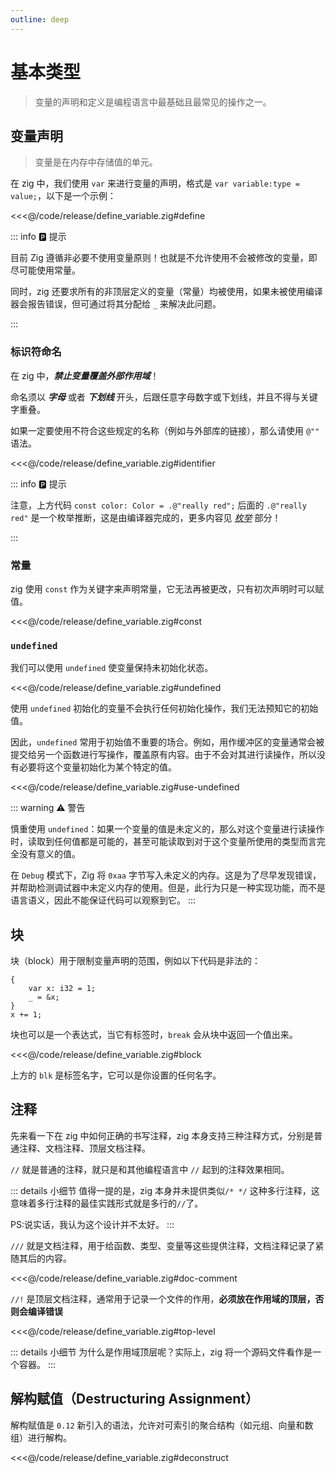 ```yaml
---
outline: deep
---
```


# 基本类型

> 变量的声明和定义是编程语言中最基础且最常见的操作之一。

## 变量声明

> 变量是在内存中存储值的单元。

在 zig 中，我们使用 `var` 来进行变量的声明，格式是 `var variable:type = value;`，以下是一个示例：

<<<@/code/release/define_variable.zig#define

::: info 🅿️ 提示

目前 Zig 遵循非必要不使用变量原则！也就是不允许使用不会被修改的变量，即尽可能使用常量。

同时，zig 还要求所有的非顶层定义的变量（常量）均被使用，如果未被使用编译器会报告错误，但可通过将其分配给 `_` 来解决此问题。

:::

### 标识符命名

在 zig 中，**_禁止变量覆盖外部作用域_**！

命名须以 **_字母_** 或者 **_下划线_** 开头，后跟任意字母数字或下划线，并且不得与关键字重叠。

如果一定要使用不符合这些规定的名称（例如与外部库的链接），那么请使用 `@""` 语法。

<<<@/code/release/define_variable.zig#identifier

::: info 🅿️ 提示

注意，上方代码 `const color: Color = .@"really red";` 后面的 `.@"really red"` 是一个枚举推断，这是由编译器完成的，更多内容见 [_枚举_](/basic/advanced_type/enum) 部分！

:::

### 常量

zig 使用 `const` 作为关键字来声明常量，它无法再被更改，只有初次声明时可以赋值。

<<<@/code/release/define_variable.zig#const

### `undefined`

我们可以使用 `undefined` 使变量保持未初始化状态。

<<<@/code/release/define_variable.zig#undefined

使用 `undefined` 初始化的变量不会执行任何初始化操作，我们无法预知它的初始值。

因此，`undefined` 常用于初始值不重要的场合。例如，用作缓冲区的变量通常会被提交给另一个函数进行写操作，覆盖原有内容。由于不会对其进行读操作，所以没有必要将这个变量初始化为某个特定的值。

<<<@/code/release/define_variable.zig#use-undefined

::: warning ⚠️ 警告

慎重使用 `undefined`：如果一个变量的值是未定义的，那么对这个变量进行读操作时，读取到任何值都是可能的，甚至可能读取到对于这个变量所使用的类型而言完全没有意义的值。

在 `Debug` 模式下，Zig 将 `0xaa` 字节写入未定义的内存。这是为了尽早发现错误，并帮助检测调试器中未定义内存的使用。但是，此行为只是一种实现功能，而不是语言语义，因此不能保证代码可以观察到它。
:::

## 块

块（block）用于限制变量声明的范围，例如以下代码是非法的：

```zig
{
    var x: i32 = 1;
    _ = &x;
}
x += 1;
```

块也可以是一个表达式，当它有标签时，`break` 会从块中返回一个值出来。

<<<@/code/release/define_variable.zig#block

上方的 `blk` 是标签名字，它可以是你设置的任何名字。

## 注释

先来看一下在 zig 中如何正确的书写注释，zig 本身支持三种注释方式，分别是普通注释、文档注释、顶层文档注释。

`//` 就是普通的注释，就只是和其他编程语言中 `//` 起到的注释效果相同。

::: details 小细节
值得一提的是，zig 本身并未提供类似`/* */` 这种多行注释，这意味着多行注释的最佳实践形式就是多行的`//`了。

PS:说实话，我认为这个设计并不太好。
:::

`///` 就是文档注释，用于给函数、类型、变量等这些提供注释，文档注释记录了紧随其后的内容。

<<<@/code/release/define_variable.zig#doc-comment

`//!` 是顶层文档注释，通常用于记录一个文件的作用，**必须放在作用域的顶层，否则会编译错误**

<<<@/code/release/define_variable.zig#top-level

::: details 小细节
为什么是作用域顶层呢？实际上，zig 将一个源码文件看作是一个容器。
:::

## 解构赋值（Destructuring Assignment）

解构赋值是 `0.12` 新引入的语法，允许对可索引的聚合结构（如元组、向量和数组）进行解构。

<<<@/code/release/define_variable.zig#deconstruct
